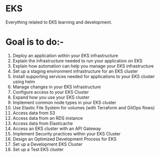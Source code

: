 # EKS
Everything related to EKS learning and development.
# Goal is to do:-
1. Deploy an application within your EKS infrastructure
2. Explain the infrastructure needed to run your application on EKS
3. Explain how automation can help you manage your EKS infrastructure
4. Set up a staging environment infrastructure for an EKS cluster
5. Install supporting services needed for applications to your EKS cluster using helm
6. Manage changes in your EKS infrastructure
7. Configure access to your EKS Cluster
8. Expand how you use your EKS cluster
9. Implement common node types in your EKS cluster
10. Use Elastic File System for volumes (with Terraform and GitOps flows)
11. Access data from S3
12. Access data from an RDS instance
13. Access data from Elasticache
14. Access an EKS cluster with an API Gateway
15. Implement Security practices within your EKS Cluster
16. Design an Optimized Development Process for EKS
17. Set up a Development EKS Cluster
18. Set up a Test EKS cluster
